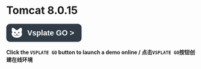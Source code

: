 # Tomcat 8.0.15

<a href="https://www.vsplate.com/?docker-compose=https://github.com/vsplate/dcenvs/tomcat/8.0.15"><img alt="VSPLATE GO" src="https://raw.githubusercontent.com/vsplate/images/master/vsgo_btn.png" width="200px"></a>

**Click the `VSPLATE GO` button to launch a demo online / 点击`VSPLATE GO`按钮创建在线环境**